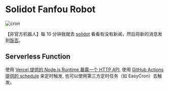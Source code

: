 # Solidot Fanfou Robot

![cron](https://github.com/Lonor/SolidotRobot/workflows/cron/badge.svg?event=schedule)

【非官方机器人】每 10 分钟我就去 [solidot](https://www.solidot.org) 看看有没有新闻，然后将新的消息发到[饭否](https://fanfou.com/jayonit)。

## Serverless Function

使用 [Vercel 提供的 Node.js Runtime 暴露一个 HTTP API](https://vercel.com/guides/deploying-a-mongodb-powered-api-with-node-and-vercel), 使用 [GitHub Actions 提供的 schedule](https://docs.github.com/en/actions/reference/workflow-syntax-for-github-actions#onschedule) 来定时触发, 也可以使用第三方定时任务（如 EasyCron）去触发。